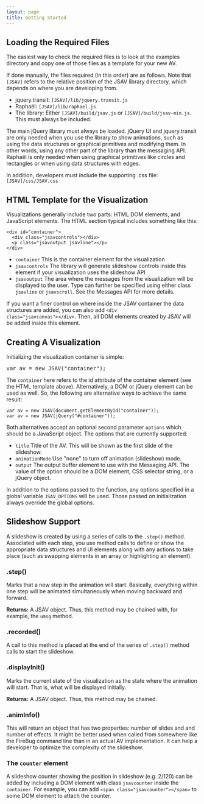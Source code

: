 ```yaml
---
layout: page
title: Getting Started
---
```



## Loading the Required Files


The easiest way to check the required files is to look at
the examples directory and copy one of those files as a template for
your new AV.



If done manually, the files required (in this order) are as follows.
Note that <code>[JSAV]</code> refers to the relative position of the
JSAV library directory, which depends on where you are developing from.


 * jquery.transit: <code>[JSAV]/lib/jquery.transit.js</code>
 * Rapha&euml;l: <code>[JSAV]/lib/raphael.js</code>
 * The library: Either <code>[JSAV]/build/jsav.js</code> or
      <code>[JSAV]/build/jsav-min.js</code>.
      This must always be included.


The main jQuery library must always be loaded.
jQuery UI and jquery.transit are only needed when you use the
library to show animations, such as using the data structures or
graphical primitives and modifying them. In other words, using
any other part of the library than the messaging API. Rapha&euml;l is
only needed when using graphical primitives like circles and
rectangles or when using data structures with edges.


In addition, developers must include the supporting .css file:
<code>[JSAV]/css/JSAV.css</code>


## HTML Template for the Visualization


Visualizations generally include two parts:
HTML DOM elements, and JavaScript elements.
The HTML section typical includes something like this:

    <div id="container">
      <div class="jsavcontrols"></div>
      <p class="jsavoutput jsavline"></p>
    </div>

 * <code>container</code> This is the container element for the visualization
 * <code>jsavcontrols</code> The library will generate slideshow controls inside this
  element if your visualization uses the slideshow API
 * <code>jsavoutput</code> The area where the messages from the
      visualization will be displayed to the user.
      Type can further be specified using either
      class <code>jsavline</code> or <code>jsavscroll</code>.
      See the Messages API for more details.

If you want a finer control on where inside the JSAV container the
data structures are added, you can also add
<code>&lt;div class="jsavcanvas">&lt;/div></code>. Then, all DOM
elements created by JSAV will be added inside this element.

## Creating A Visualization
Initializing the visualization container is simple:
<pre>var av = new JSAV("container");</pre>
The <code>container</code> here refers to the id attribute of the
  container element (see the HTML template above).
  Alternatively, a DOM or jQuery element can be
  used as well. So, the following are alternative ways to achieve
  the same result:

    var av = new JSAV(document.getElementById("container"));
    var av = new JSAV(jQuery("#container"));

Both alternatives accept an optional second parameter <code>options</code>
  which should be a JavaScript object. The options that are currently
  supported:

 * <code>title</code> Title of the AV. This will be shown as the first slide of the
    slideshow.
 * <code>animationMode</code> Use "none" to turn off animation (slideshow) mode.
 * <code>output</code> The output buffer element to use with the Messaging API. The value
    of the option should be a DOM element, CSS selector string, or a jQuery object.

In addition to the options passed to the function, any options specified
  in a global variable <code>JSAV_OPTIONS</code> will be used. Those passed on
  initialization always override the global options.

## Slideshow Support

A slideshow is created by using a series of calls to the
  <code>.step()</code> method.
  Associated with each step, you use method calls to define or show
  the appropriate data structures and UI elements along with any
  actions to take place (such as swapping elements in an array or
  highlighting an element).

<h3 class="apimethod">.step()</h3>
Marks that a new step in the animation will start. Basically,
   everything within one step will be animated simultaneously when
   moving backward and forward.


<b>Returns:</b> A JSAV object. Thus, this method may be chained with,
for example, the <code>umsg</code> method.


<h3 class="apimethod">.recorded()</h3>

A call to this method is placed at the end of the series of
<code>.step()</code> method calls to start the slideshow.


<h3 class="apimethod">.displayInit()</h3>
Marks the current state of the visualization as the state where the
  animation will start. That is, what will be displayed initially.

<b>Returns:</b> A JSAV object. Thus, this method may be chained.


<h3 class="apimethod">.animInfo()</h3>

This will return an object that has two properties: number of slides
and and number of effects.
It might be better used when called from somewhere like the FireBug
command line than in an actual AV implementation.
It can help a developer to optimize the complexity of the slideshow.

<h3>The <code>counter</code> element</h3>

A slideshow counter showing the position in slideshow (e.g. 2/120) can
be added by including a DOM element with class <code>jsavcounter</code>
inside the <code>container</code>.
For example, you can add
<code>&lt;span class="jsavcounter">&lt;/span></code> to some DOM element
to attach the counter.
